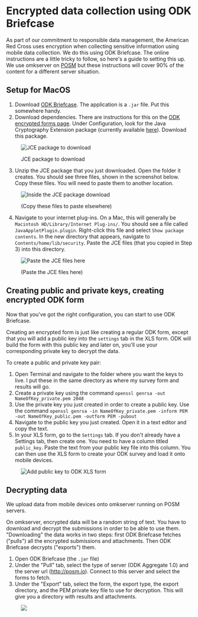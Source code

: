 Encrypted data collection using ODK Briefcase
===========================================

As part of our commitment to responsible data management, the American Red Cross uses encryption when collecting sensitive information using mobile data collection. We do this using ODK Briefcase. The online instructions are a little tricky to follow, so here's a guide to setting this up. We use omkserver on [POSM](www.posm.io) but these instructions will cover 90% of the content for a different server situation.

## Setup for MacOS

1. Download [ODK Briefcase](https://opendatakit.org/use/briefcase/). The application is a `.jar` file. Put this somewhere handy.
2. Download dependencies. There are instructions for this on the [ODK encrypted forms page](https://opendatakit.org/help/encrypted-forms). Under Configuration, look for the Java Cryptography Extension package (currently available [here](http://www.oracle.com/technetwork/java/javase/downloads/index.html)). Download this package.

<figure>
<img src="https://arcmaps.s3.amazonaws.com/share/blog-pictures/odk-encryption-pic1.jpg" alt="JCE package to download">
<p class="caption">JCE package to download</p>
</figure>

3. Unzip the JCE package that you just downloaded. Open the folder it creates. You should see three files, shown in the screenshot below. Copy these files. You will need to paste them to another location.

<figure>
<img src="https://arcmaps.s3.amazonaws.com/share/blog-pictures/odk-encryption-pic2.jpg" alt="Inside the JCE package download">
<p class="caption">(Copy these files to paste elsewhere)</p>
</figure>

4. Navigate to your internet plug-ins. On a Mac, this will generally be `Macintosh HD/Library/Internet Plug-ins/`. You should see a file called `JavaAppletPlugin.plugin`. Right-click this file and select `Show package contents`. In the new directory that appears, navigate to `Contents/home/lib/security`. Paste the JCE files (that you copied in Step 3) into this directory.

<figure>
<img src="https://arcmaps.s3.amazonaws.com/share/blog-pictures/odk-encryption-pic3.jpg" alt="Paste the JCE files here">
<p class="caption">(Paste the JCE files here)</p>
</figure>

## Creating public and private keys, creating encrypted ODK form

Now that you've got the right configuration, you can start to use ODK Briefcase.

Creating an encrypted form is just like creating a regular ODK form, except that you will add a public key into the `settings` tab in the XLS form. ODK will build the form with this public key and later on, you'll use your corresponding private key to decrypt the data.

To create a public and private key pair:

1. Open Terminal and navigate to the folder where you want the keys to live. I put these in the same directory as where my survey form and results will go.
2. Create a private key using the command `openssl genrsa -out NameOfKey_private.pem 2048`
3. Use the private key you just created in order to create a public key. Use the command `openssl genrsa -in NameOfKey_private.pem -inform PEM -out NameOfKey_public.pem -outform PEM -pubout`
4. Navigate to the public key you just created. Open it in a text editor and copy the text.
5. In your XLS form, go to the `Settings` tab. If you don't already have a Settings tab, then create one. You need to have a column titled `public_key`. Paste the text from your public key file into this column. You can then use the XLS form to create your ODK survey and load it onto mobile devices.

<figure>
<img src="https://arcmaps.s3.amazonaws.com/share/blog-pictures/odk-encryption-pic4.jpg" alt="Add public key to ODK XLS form">
</figure>

## Decrypting data

We upload data from mobile devices onto omkserver running on POSM servers.

On omkserver, encrypted data will be a random string of text. You have to download and decrypt the submissions in order to be able to use them. "Downloading" the data works in two steps: first ODK Briefcase fetches ("pulls") all the encrypted submissions and attachments. Then ODK Briefcase decrypts ("exports") them.

1. Open ODK Briefcase (the `.jar` file)
2. Under the "Pull" tab, select the type of server (ODK Aggregate 1.0) and the server url (http://posm.io). Connect to this server and select the forms to fetch.
3. Under the "Export" tab, select the form, the export type, the export directory, and the PEM private key file to use for decryption. This will give you a directory with results and attachments.

<figure>
<img src="https://arcmaps.s3.amazonaws.com/share/blog-pictures/odk-encryption-pic5.jpg"
</figure>
